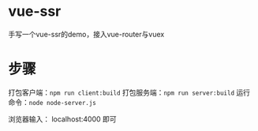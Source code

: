 # vue-ssr
手写一个vue-ssr的demo，接入vue-router与vuex

# 步骤
打包客户端：`npm run client:build`
打包服务端：`npm run server:build`
运行命令：`node node-server.js`

浏览器输入： localhost:4000 即可
